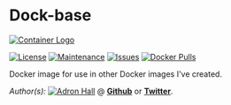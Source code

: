 # Dock-base

[![Container Logo](https://github.com/adron-orange/systemic-dock-base/blob/master/Logo.png?raw=true)]()

[![License](https://img.shields.io/github/license/adron-orange/systemic-dock-base.svg?style=flat-square)](https://github.com/adron-orange/systemic-dock-base/blob/master/LICENSE)
[![Maintenance](https://img.shields.io/maintenance/yes/2016.svg?style=flat-square)](#)
[![Issues](https://img.shields.io/github/issues/adron-orange/systemic-dock-base.svg?style=flat-square)](https://github.com/adron-orange/systemic-dock-base/issues)
[![Docker Pulls](https://img.shields.io/docker/pulls/adron-orange/systemic-dock-base.svg?style=flat-square)](https://hub.docker.com/r/adronorange/dock-base/)

Docker image for use in other Docker images I've created.

*Author(s):* [![Adron Hall](https://github.com/adron-orange/systemic-dock-base/blob/master/AdronHall.png?raw=true)](http://compositecode.com) @ **[Github](https://www.github.com/adron-orange)** or **[Twitter](https://twitter.com/adron)**.
